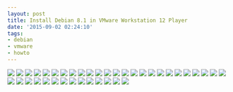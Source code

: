 ```yaml
---
layout: post
title: Install Debian 8.1 in VMware Workstation 12 Player
date: '2015-09-02 02:24:10'
tags:
- debian
- vmware
- howto
---
```


![](/content/images/2015/09/debian8-01.png)
![](/content/images/2015/09/debian8-02.png)
![](/content/images/2015/09/debian8-03.png)
![](/content/images/2015/09/debian8-04.png)
![](/content/images/2015/09/debian8-05.png)
![](/content/images/2015/09/debian8-06.png)
![](/content/images/2015/09/debian8-07.png)
![](/content/images/2015/09/debian8-08.png)
![](/content/images/2015/09/debian8-09.png)
![](/content/images/2015/09/debian8-10.png)
![](/content/images/2015/09/debian8-11.png)
![](/content/images/2015/09/debian8-12.png)
![](/content/images/2015/09/debian8-13.png)
![](/content/images/2015/09/debian8-14.png)
![](/content/images/2015/09/debian8-15.png)
![](/content/images/2015/09/debian8-16.png)
![](/content/images/2015/09/debian8-17.png)
![](/content/images/2015/09/debian8-18.png)
![](/content/images/2015/09/debian8-19.png)
![](/content/images/2015/09/debian8-20.png)
![](/content/images/2015/09/debian8-21.png)
![](/content/images/2015/09/debian8-22.png)
![](/content/images/2015/09/debian8-23.png)
![](/content/images/2015/09/debian8-25.png)
![](/content/images/2015/09/debian8-26.png)
![](/content/images/2015/09/debian8-27.png)
![](/content/images/2015/09/debian8-28.png)
![](/content/images/2015/09/debian8-29.png)
![](/content/images/2015/09/debian8-30.png)
![](/content/images/2015/09/debian8-31.png)
![](/content/images/2015/09/debian8-32.png)
![](/content/images/2015/09/debian8-33.png)
![](/content/images/2015/09/debian8-34.png)
![](/content/images/2015/09/debian8-35.png)
![](/content/images/2015/09/debian8-36.png)
![](/content/images/2015/09/debian8-37.png)
![](/content/images/2015/09/debian8-38.png)
![](/content/images/2015/09/debian8-39.png)
![](/content/images/2015/09/debian8-40.png)